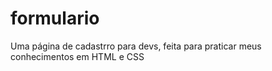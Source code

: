 # formulario
 Uma página de cadastrro para devs, feita para praticar meus conhecimentos em HTML e CSS
